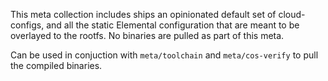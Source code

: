 This meta collection includes ships an opinionated default set of cloud-configs, and all the static Elemental configuration that are meant to be overlayed to the rootfs. No binaries are pulled as part of this meta.

Can be used in conjuction with `meta/toolchain` and `meta/cos-verify` to pull the compiled binaries.
